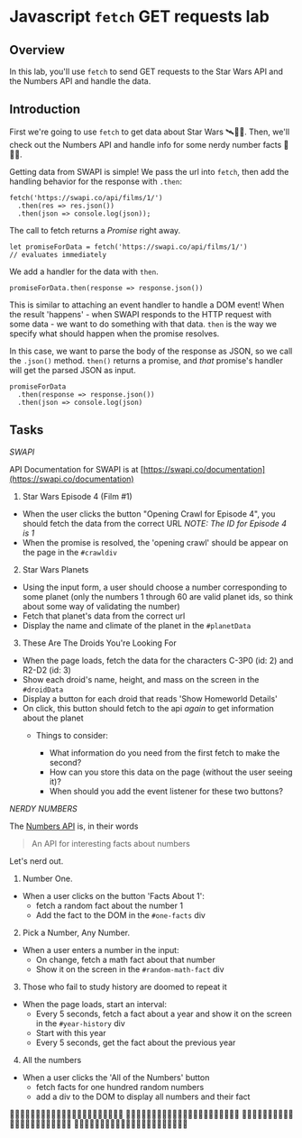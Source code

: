 # Javascript `fetch` GET requests lab

## Overview

In this lab, you'll use `fetch` to send GET requests to the Star Wars API and the Numbers API and handle the data.

## Introduction

First we're going to use `fetch` to get data about Star Wars 🛰👾🚀. Then, we'll check out the Numbers API and handle info for some nerdy number facts 🔢🤓📐.

Getting data from SWAPI is simple! We pass the url into `fetch`, then add the handling behavior for the response with `.then`:

```
fetch('https://swapi.co/api/films/1/')
  .then(res => res.json())
  .then(json => console.log(json));
```

The call to fetch returns a _Promise_ right away.

```
let promiseForData = fetch('https://swapi.co/api/films/1/')
// evaluates immediately
```

We add a handler for the data with `then`.

```
promiseForData.then(response => response.json())
```

This is similar to attaching an event handler to handle a DOM event! When the result 'happens' - when SWAPI responds to the HTTP request with some data - we want to do something with that data. `then` is the way we specify what should happen when the promise resolves.

In this case, we want to parse the body of the response as JSON, so we call the `.json()` method. `then()` returns a promise, and _that_ promise's handler will get the parsed JSON as input.

```
promiseForData
  .then(response => response.json())
  .then(json => console.log(json)
```

## Tasks

_SWAPI_

API Documentation for SWAPI is at [https://swapi.co/documentation](https://swapi.co/documentation)

1.  Star Wars Episode 4 (Film #1)

* When the user clicks the button "Opening Crawl for Episode 4", you should fetch the data from the correct URL
  _NOTE: The ID for Episode 4 is 1_
 * When the promise is resolved, the 'opening crawl' should be appear on the page in the `#crawldiv`

2.  Star Wars Planets

* Using the input form, a user should choose a number corresponding to some planet (only the numbers 1 through 60 are valid planet ids, so think about some way of validating the number)
* Fetch that planet's data from the correct url
* Display the name and climate of the planet in the `#planetData`

3.  These Are The Droids You're Looking For

* When the page loads, fetch the data for the characters C-3P0 (id: 2) and R2-D2 (id: 3)
* Show each droid's name, height, and mass on the screen in the `#droidData`
* Display a button for each droid that reads 'Show Homeworld Details'
* On click, this button should fetch to the api _again_ to get information about the planet
  * Things to consider:

    * What information do you need from the first fetch to make the second?
    * How can you store this data on the page (without the user seeing it)?
    * When should you add the event listener for these two buttons?

_NERDY NUMBERS_

The [Numbers API](http://numbersapi.com/) is, in their words

> An API for interesting facts about numbers

Let's nerd out.

1.  Number One.

* When a user clicks on the button 'Facts About 1':
  * fetch a random fact about the number 1
  * Add the fact to the DOM in the `#one-facts` div

2.  Pick a Number, Any Number.

* When a user enters a number in the input:
  * On change, fetch a math fact about that number
  * Show it on the screen in the `#random-math-fact` div

3.  Those who fail to study history are doomed to repeat it

* When the page loads, start an interval:
  * Every 5 seconds, fetch a fact about a year and show it on the screen in the `#year-history` div
  * Start with this year
  * Every 5 seconds, get the fact about the previous year

4.  All the numbers

* When a user clicks the 'All of the Numbers' button
  * fetch facts for one hundred random numbers
  * add a div to the DOM to display all numbers and their fact

🔢🤓🔢🤓🔢🤓🔢🤓🔢🤓🔢🤓🔢🤓🔢🤓🔢🤓🔢🤓🔢🤓
🔢🤓🔢🤓🔢🤓🔢🤓🔢🤓🔢🤓🔢🤓🔢🤓🔢🤓🔢🤓🔢🤓
🔢🤓🔢🤓🔢🤓🔢🤓🔢🤓🔢🤓🔢🤓🔢🤓🔢🤓🔢🤓🔢🤓
🔢🤓🔢🤓🔢🤓🔢🤓🔢🤓🔢🤓🔢🤓🔢🤓🔢🤓🔢🤓🔢🤓
